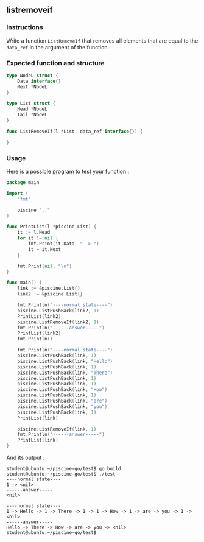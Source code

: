 ## listremoveif

### Instructions

Write a function `ListRemoveIf` that removes all elements that are equal to the `data_ref` in the argument of the function.

### Expected function and structure

```go
type NodeL struct {
	Data interface{}
	Next *NodeL
}

type List struct {
	Head *NodeL
	Tail *NodeL
}

func ListRemoveIf(l *List, data_ref interface{}) {

}
```

### Usage

Here is a possible [program](TODO-LINK) to test your function :

```go
package main

import (
	"fmt"

	piscine ".."
)

func PrintList(l *piscine.List) {
	it := l.Head
	for it != nil {
		fmt.Print(it.Data, " -> ")
		it = it.Next
	}

	fmt.Print(nil, "\n")
}

func main() {
	link := &piscine.List{}
	link2 := &piscine.List{}

	fmt.Println("----normal state----")
	piscine.ListPushBack(link2, 1)
	PrintList(link2)
	piscine.ListRemoveIf(link2, 1)
	fmt.Println("------answer-----")
	PrintList(link2)
	fmt.Println()

	fmt.Println("----normal state----")
	piscine.ListPushBack(link, 1)
	piscine.ListPushBack(link, "Hello")
	piscine.ListPushBack(link, 1)
	piscine.ListPushBack(link, "There")
	piscine.ListPushBack(link, 1)
	piscine.ListPushBack(link, 1)
	piscine.ListPushBack(link, "How")
	piscine.ListPushBack(link, 1)
	piscine.ListPushBack(link, "are")
	piscine.ListPushBack(link, "you")
	piscine.ListPushBack(link, 1)
	PrintList(link)

	piscine.ListRemoveIf(link, 1)
	fmt.Println("------answer-----")
	PrintList(link)
}

```

And its output :

```console
student@ubuntu:~/piscine-go/test$ go build
student@ubuntu:~/piscine-go/test$ ./test
----normal state----
1 -> <nil>
------answer-----
<nil>

----normal state----
1 -> Hello -> 1 -> There -> 1 -> 1 -> How -> 1 -> are -> you -> 1 -> <nil>
------answer-----
Hello -> There -> How -> are -> you -> <nil>
student@ubuntu:~/piscine-go/test$
```
